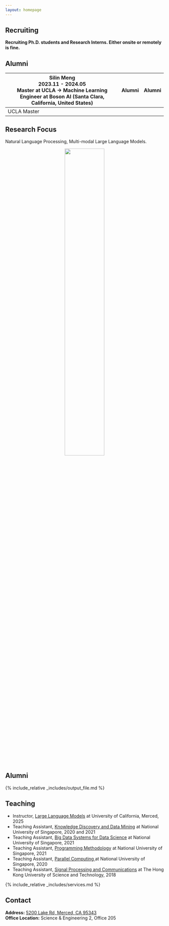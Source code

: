 ```yaml
---
layout: homepage
---
```


## Recruiting

**Recruiting Ph.D. students and Research Interns. Either onsite or remotely is fine.**<br>

## Alumni

| Silin Meng <br> 2023.11 - 2024.05 <br> Master at UCLA  -> Machine Learning Engineer at Boson AI (Santa Clara, California, United States)                                                                | Alumni                                                                 | Alumni                                                                 |
|------------------------------------------------------------------------|------------------------------------------------------------------------|------------------------------------------------------------------------|
| UCLA Master | | |



## Research Focus

Natural Language Processing, Multi-modal Large Language Models.<br> 

<p align="center">
<img src='person_logo.png' width = "50%">
</p>

## Alumni

{% include_relative _includes/output_file.md %}


## Teaching
- Instructor, [Large Language Models](https://wangywust.github.io/llm-course-2025) at University of California, Merced, 2025
- Teaching Assistant, [Knowledge Discovery and Data Mining](https://nusmods.com/modules/CS5228/knowledge-discovery-and-data-mining) at National University of Singapore, 2020 and 2021
- Teaching Assistant, [Big Data Systems for Data Science](https://nusmods.com/modules/CS5228/knowledge-discovery-and-data-mining) at National University of Singapore, 2021
- Teaching Assistant, [Programming Methodology](https://nusmods.com/modules/CS5228/knowledge-discovery-and-data-mining) at National University of Singapore, 2021
- Teaching Assistant, [Parallel Computing ](https://nusmods.com/modules/CS3210/parallel-computing) at National University of Singapore, 2020
- Teaching Assistant, [Signal Processing and Communications](https://nusmods.com/modules/CS5228/knowledge-discovery-and-data-mining) at The Hong Kong University of Science and Technology, 2018

{% include_relative _includes/services.md %}

## Contact
**Address:** [5200 Lake Rd, Merced, CA 95343](https://g.co/kgs/4tVi9BQ)
<br>
**Office Location:**  Science & Engineering 2, Office 205